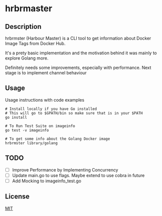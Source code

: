 # hrbrmaster

## Description

hrbrmster (Harbour Master) is a CLI tool to get information about Docker Image Tags from Docker Hub.

It's a prety basic implementation and the motivation behind it was mainly to explore Golang more.

Definitely needs some improvements, especially with performance. Next stage is to implement channel behaviour


## Usage

Usage instructions with code examples

```shell
# Install locally if you have Go installed
# This will go to $GPATH/bin so make sure that is in your $PATH
go install

# To Run Test Suite on imageinfo
go test -v imageinfo

# To get some info about the Golang Docker image
hrbrmster library/golang
```

## TODO

- [ ] Improve Performance by Implementing Concurrency
- [ ] Update main.go to use flags. Maybe extend to use cobra in future
- [ ] Add Mocking to imageinfo_test.go

## License

[MIT](./LICENSE)

